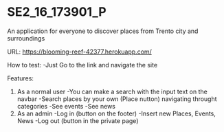 # SE2_16_173901_P
An application for everyone to discover places from Trento city and surroundings

URL:  https://blooming-reef-42377.herokuapp.com/

How to test:
-Just Go to the link and navigate the site
 
Features:
1) As a normal user
	-You can make a search with the input text on the navbar
	-Search places by your own (Place nutton) navigating throught categories
	-See events
	-See news
2) As an admin
	-Log in (button on the footer)
	-Insert new Places, Events, News
	-Log out (button in the private page)
